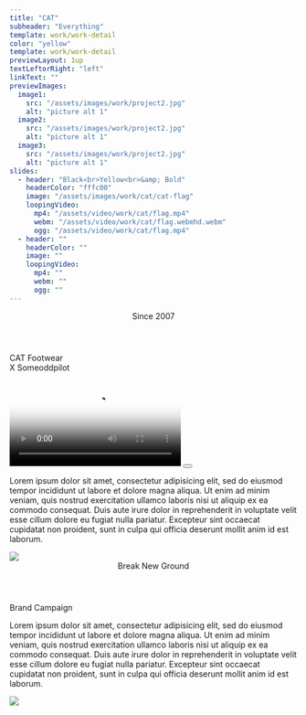 ```yaml
---
title: "CAT"
subheader: "Everything"
template: work/work-detail
color: "yellow"
template: work/work-detail
previewLayout: 1up
textLeftorRight: "left"
linkText: ""
previewImages:
  image1:
    src: "/assets/images/work/project2.jpg"
    alt: "picture alt 1"
  image2:
    src: "/assets/images/work/project2.jpg"
    alt: "picture alt 1"
  image3:
    src: "/assets/images/work/project2.jpg"
    alt: "picture alt 1"
slides:
  - header: "Black<br>Yellow<br>&amp; Bold"
    headerColor: "fffc00"
    image: "/assets/images/work/cat/cat-flag"
    loopingVideo:
      mp4: "/assets/video/work/cat/flag.mp4"
      webm: "/assets/video/work/cat/flag.webmhd.webm"
      ogg: "/assets/video/work/cat/flag.mp4"
  - header: ""
    headerColor: ""
    image: ""
    loopingVideo:
      mp4: ""
      webm: ""
      ogg: ""
---
```


<section class="full work-section cat-work-section-1">
  <header class="contained work-section-header">Since 2007</header>
  <p class="contained work-section-subheader">CAT Footwear<br />X Someoddpilot</p>
  <div class="contained-smaller">
    <div class="video-wrapper">
      <video class="full work-section-video" poster="/assets/images/work/cat/top-video-1-poster.jpg">
        <source src="https://s3-us-west-2.amazonaws.com/sop-viv/viv-animation.mp4" type="video/mp4; codecs=avc1.42E01E,mp4a.40.2">
        <source src="https://s3-us-west-2.amazonaws.com/sop-viv/viv-animation.webm" type="video/webm; codecs=vp8,vorbis">
        <source src="https://s3-us-west-2.amazonaws.com/sop-viv/viv-animation.ogv">
        <img src="/img/cat/top-video-1-poster.jpg" alt="" class="no-margin full" />
      </video>
      <button class="video-play"></button>
    </div>
    <p class="work-section-body" parallax-ratio="0.2">
      Lorem ipsum dolor sit amet, consectetur adipisicing elit, sed do eiusmod
      tempor incididunt ut labore et dolore magna aliqua. Ut enim ad minim veniam,
      quis nostrud exercitation ullamco laboris nisi ut aliquip ex ea commodo
      consequat. Duis aute irure dolor in reprehenderit in voluptate velit esse
      cillum dolore eu fugiat nulla pariatur. Excepteur sint occaecat cupidatat non
      proident, sunt in culpa qui officia deserunt mollit anim id est laborum.
    </p>
    <img src="/assets/images/work/cat/top-video-1-poster.jpg" class="full work-section-image" />
  </div>
</section>

<section class="full work-section cat-work-section-2">
  <header class="contained work-section-header">Break New Ground</header>
  <p class="contained work-section-subheader">Brand Campaign</p>
  <div class="contained-smaller">
    <p class="work-section-body">
      Lorem ipsum dolor sit amet, consectetur adipisicing elit, sed do eiusmod
      tempor incididunt ut labore et dolore magna aliqua. Ut enim ad minim veniam,
      quis nostrud exercitation ullamco laboris nisi ut aliquip ex ea commodo
      consequat. Duis aute irure dolor in reprehenderit in voluptate velit esse
      cillum dolore eu fugiat nulla pariatur. Excepteur sint occaecat cupidatat non
      proident, sunt in culpa qui officia deserunt mollit anim id est laborum.
    </p>
  </div>
  <img src="/assets/images/work/cat/large-guy.jpg" class="full work-section-image" />
</section>
